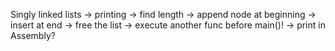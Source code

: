 Singly linked lists
-> printing
-> find length
-> append node at beginning
-> insert at end
-> free the list
-> execute another func before main()!
-> print in Assembly?
